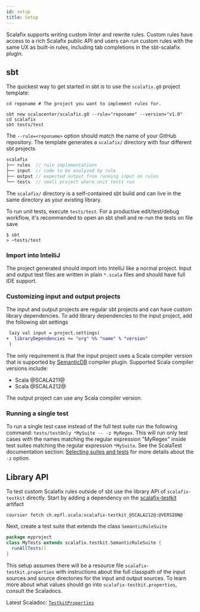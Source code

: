 ```yaml
---
id: setup
title: Setup
---
```


Scalafix supports writing custom linter and rewrite rules. Custom rules have
access to a rich Scalafix public API and users can run custom rules with the
same UX as built-in rules, including tab completions in the sbt-scalafix plugin.

## sbt

The quickest way to get started in sbt is to use the `scalafix.g8` project
template:

```
cd reponame # The project you want to implement rules for.

sbt new scalacenter/scalafix.g8 --rule="reponame" --version="v1.0"
cd scalafix
sbt tests/test
```

The `--rule=<reponame>` option should match the name of your GitHub repository.
The template generates a `scalafix/` directory with four different sbt projects

```scala
scalafix
├── rules  // rule implementations
├── input  // code to be analyzed by rule
├── output // expected output from running input on rules
└── tests  // small project where unit tests run
```

The `scalafix/` directory is a self-contained sbt build and can live in the same
directory as your existing library.

To run unit tests, execute `tests/test`. For a productive edit/test/debug
workflow, it's recommended to open an sbt shell and re-run the tests on file
save

```
$ sbt
> ~tests/test
```

### Import into IntelliJ

The project generated should import into IntelliJ like a normal project. Input
and output test files are written in plain `*.scala` files and should have full
IDE support.

### Customizing input and output projects

The input and output projects are regular sbt projects and can have custom
library dependencies. To add library dependencies to the input project, add the
following sbt settings

```diff
 lazy val input = project.settings(
+  libraryDependencies += "org" %% "name" % "version"
 )
```

The only requirement is that the input project uses a Scala compiler version
that is supported by
[SemanticDB](https://github.com/scalameta/scalameta/blob/master/semanticdb/semanticdb3/semanticdb3.md)
compiler plugin. Supported Scala compiler versions include:

- Scala @SCALA211@
- Scala @SCALA212@

The output project can use any Scala compiler version.

### Running a single test

To run a single test case instead of the full test suite run the following
command: `tests/testOnly *MySuite -- -z MyRegex`. This will run only test cases
with the names matching the regular expression "MyRegex" inside test suites
matching the regular expression `*MySuite`. See the ScalaTest documentation
section:
[Selecting suites and tests](http://www.scalatest.org/user_guide/using_the_runner#selectingSuitesAndTests)
for more details about the `-z` option.

## Library API

To test custom Scalafix rules outside of sbt use the library API of
`scalafix-testkit` directly. Start by adding a dependency on the
[scalafix-testkit](https://search.maven.org/artifact/ch.epfl.scala/scalafix-testkit_@SCALA212@/@VERSION@/jar)
artifact

```
coursier fetch ch.epfl.scala:scalafix-testkit_@SCALA212@:@VERSION@
```

Next, create a test suite that extends the class `SemanticRuleSuite`

```scala
package myproject
class MyTests extends scalafix.testkit.SemanticRuleSuite {
  runAllTests()
}
```

This setup assumes there will be a resource file `scalafix-testkit.properties`
with instructions about the full classpath of the input sources and source
directories for the input and output sources. To learn more about what values
should go into `scalafix-testkit.properties`, consult the Scaladocs.

Latest Scaladoc:
[`TestkitProperties`](https://static.javadoc.io/ch.epfl.scala/scalafix-testkit_@SCALA212@/@VERSION@/scalafix/testkit/TestkitProperties.html)
